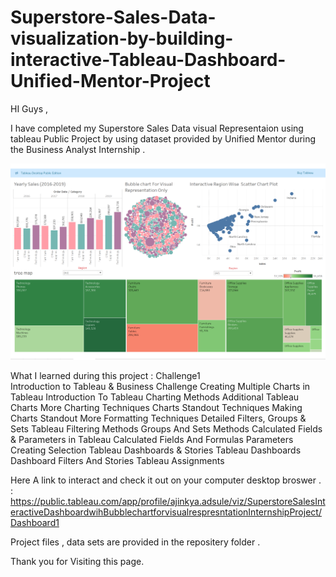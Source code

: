 # Superstore-Sales-Data-visualization-by-building-interactive-Tableau-Dashboard-Unified-Mentor-Project

HI Guys ,

I have completed my Superstore Sales Data visual Representaion using tableau Public Project by using dataset provided by Unified Mentor during the Business Analyst Internship .


![Image](https://github.com/Ajinkya-Adsule/Superstore-Sales-Data-visualization-by-building-interactive-Tableau-Dashboard-Unified-Mentor-Project/blob/e009e60026eac275858668c9bb1c706ad42eaa8e/Project%20Files/Dashboard%20Superstore%20Sales.png)


What I learned during this project :
 Challenge1  
Introduction to Tableau & Business Challenge
Creating Multiple Charts in Tableau
Introduction To Tableau Charting Methods
Additional Tableau Charts
More Charting Techniques
Charts Standout Techniques
Making Charts Standout
More Formatting Techniques
Detailed Filters, Groups & Sets
Tableau Filtering Methods
Groups And Sets Methods
Calculated Fields & Parameters in Tableau
Calculated Fields And Formulas
Parameters Creating Selection
Tableau Dashboards & Stories
Tableau Dashboards
Dashboard Filters And Stories
Tableau Assignments

Here A link to  interact and check it out on your computer desktop broswer . : https://public.tableau.com/app/profile/ajinkya.adsule/viz/SuperstoreSalesInteractiveDashboardwihBubblechartforvisualrespresntationInternshipProject/Dashboard1

Project files , data sets  are provided  in the repositery folder .

Thank you for Visiting this page.

